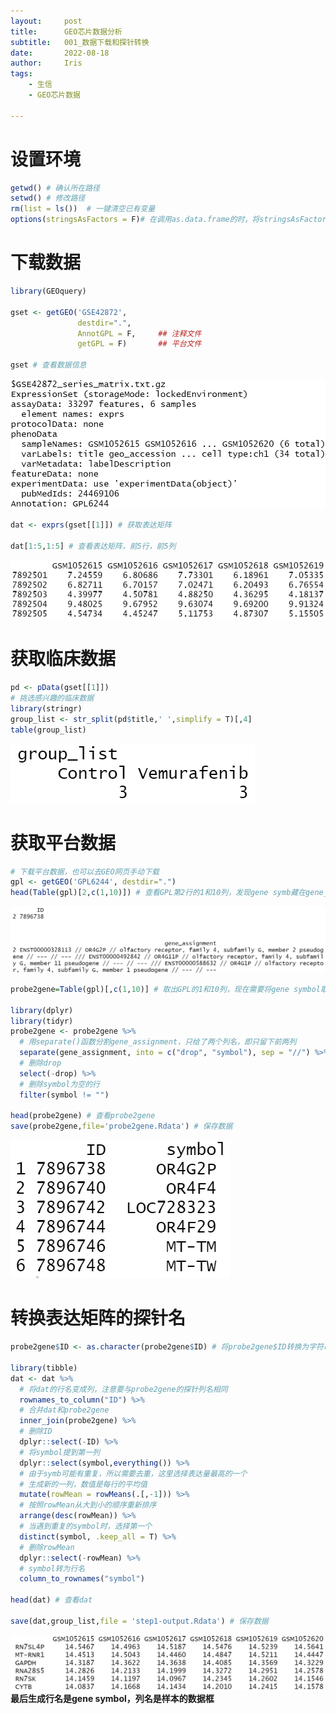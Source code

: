 ```yaml
---
layout:     post
title:      GEO芯片数据分析
subtitle:   001_数据下载和探针转换
date:       2022-08-18
author:     Iris
tags:
    - 生信
    - GEO芯片数据

---
```



# 设置环境

```r
getwd() # 确认所在路径
setwd() # 修改路径
rm(list = ls())  # 一键清空已有变量
options(stringsAsFactors = F)# 在调用as.data.frame的时，将stringsAsFactors设置为FALSE可以避免character类型自动转化为factor类型
```

# 下载数据

```r
library(GEOquery)

gset <- getGEO('GSE42872', 
               destdir=".",
               AnnotGPL = F,     ## 注释文件
               getGPL = F)       ## 平台文件

gset # 查看数据信息
```

![gset信息](https://github.com/iriswang1995/iriswang1995.github.io/blob/master/图片/GEO_001_图片/gset.png)

```r
dat <- exprs(gset[[1]]) # 获取表达矩阵

dat[1:5,1:5] # 查看表达矩阵，前5行，前5列
```

![dat前5行，前5列](https://github.com/iriswang1995/iriswang1995.github.io/blob/master/图片/GEO_001_图片/dat.png)

# 获取临床数据

```r
pd <- pData(gset[[1]])
# 挑选感兴趣的临床数据
library(stringr)
group_list <- str_split(pd$title,' ',simplify = T)[,4]
table(group_list)
```

![分组信息](https://github.com/iriswang1995/iriswang1995.github.io/blob/master/图片/GEO_001_图片/分组.png)

# 获取平台数据

```r
# 下载平台数据，也可以去GEO网页手动下载
gpl <- getGEO('GPL6244', destdir=".")
head(Table(gpl)[2,c(1,10)]) # 查看GPL第2行的1和10列，发现gene symb藏在gene_assignment中间，被"//"隔开
```

![查看平台信息第2行的1、10列](https://github.com/iriswang1995/iriswang1995.github.io/blob/master/图片/GEO_001_图片/查看GPL.png)

```r
probe2gene=Table(gpl)[,c(1,10)] # 取出GPL的1和10列，现在需要将gene symbol取出来

library(dplyr)
library(tidyr) 
probe2gene <- probe2gene %>%
  # 用separate()函数分割gene_assignment，只给了两个列名，即只留下前两列
  separate(gene_assignment, into = c("drop", "symbol"), sep = "//") %>%
  # 删除drop
  select(-drop) %>%
  # 删除symbol为空的行
  filter(symbol != "")

head(probe2gene) # 查看probe2gene
save(probe2gene,file='probe2gene.Rdata') # 保存数据
```

![查看probe2gene](https://github.com/iriswang1995/iriswang1995.github.io/blob/master/图片/GEO_001_图片/probe2gene.png)

# 转换表达矩阵的探针名

```r
probe2gene$ID <- as.character(probe2gene$ID) # 将probe2gene$ID转换为字符串，不然可能会报错

library(tibble)
dat <- dat %>%
  # 将dat的行名变成列，注意要与probe2gene的探针列名相同
  rownames_to_column("ID") %>% 
  # 合并dat和probe2gene
  inner_join(probe2gene) %>%
  # 删除ID
  dplyr::select(-ID) %>%
  # 将symbol提到第一列
  dplyr::select(symbol,everything()) %>%
  # 由于symb可能有重复，所以需要去重，这里选择表达量最高的一个
  # 生成新的一列，数值是每行的平均值
  mutate(rowMean = rowMeans(.[,-1])) %>%
  # 按照rowMean从大到小的顺序重新排序
  arrange(desc(rowMean)) %>%
  # 当遇到重复的symbol时，选择第一个
  distinct(symbol, .keep_all = T) %>%
  # 删除rowMean
  dplyr::select(-rowMean) %>%
  # symbol转为行名
  column_to_rownames("symbol")

head(dat) # 查看dat

save(dat,group_list,file = 'step1-output.Rdata') # 保存数据
```

![最终结果](https://github.com/iriswang1995/iriswang1995.github.io/blob/master/图片/GEO_001_图片/最终结果.png)
**最后生成行名是gene symbol，列名是样本的数据框**
